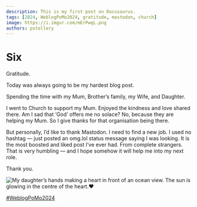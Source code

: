 ```yaml
---
description: This is my first post on Docusaurus.
tags: [2024, WeblogPoMo2024, gratitude, mastodon, church]
image: https://i.imgur.com/mErPwqL.png
authors: pstollery
---
```

# Six
<!-- truncate -->

Gratitude. 

Today was always going to be my hardest blog post.

Spending the time with my Mum, Brother’s family, my Wife, and Daughter. 

I went to Church to support my Mum. Enjoyed the kindness and love shared there. Am I sad that ‘God’ offers me no solace? No, because they are helping my Mum. So I give thanks for that organisation being there.

But personally, I’d like to thank Mastodon. I need to find a new job. I used no hashtag — just posted an omg.lol status message saying I was looking. It is the most boosted and liked post I’ve ever had. From complete strangers. That is very humbling — and I hope somehow it will help me into my next role. 

Thank you. 

![My daughter’s hands making a heart in front of an ocean view. The sun is glowing in the centre of the heart.❤️](https://cdn.some.pics/phils/6637fe3e2b1da.jpg)

[#WeblogPoMo2024](https://weblog.anniegreens.lol/weblog-posting-month-2024)
